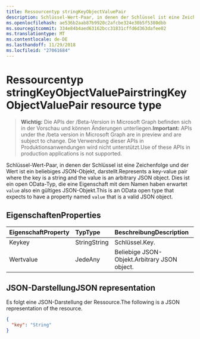 ```yaml
---
title: Ressourcentyp stringKeyObjectValuePair
description: Schlüssel-Wert-Paar, in denen der Schlüssel ist eine Zeichenfolge und der Wert ist ein beliebiges JSON-Objekt, darstellt. Dies ist ein open OData-Typ, die eine Eigenschaft mit dem Namen haben erwartet `value` also ein gültiges JSON-Objekt.
ms.openlocfilehash: ae536b2aab87b9920c2afcbe324e30b5f5380dbb
ms.sourcegitcommit: 334e84b4aed63162bcc31831cffd6d363dafee02
ms.translationtype: MT
ms.contentlocale: de-DE
ms.lasthandoff: 11/29/2018
ms.locfileid: "27061684"
---
```

# <a name="stringkeyobjectvaluepair-resource-type"></a><span data-ttu-id="7c26c-104">Ressourcentyp stringKeyObjectValuePair</span><span class="sxs-lookup"><span data-stu-id="7c26c-104">stringKeyObjectValuePair resource type</span></span>

> <span data-ttu-id="7c26c-105">**Wichtig:** Die APIs der /Beta-Version in Microsoft Graph befinden sich in der Vorschau und können Änderungen unterliegen.</span><span class="sxs-lookup"><span data-stu-id="7c26c-105">**Important:** APIs under the /beta version in Microsoft Graph are in preview and are subject to change.</span></span> <span data-ttu-id="7c26c-106">Die Verwendung dieser APIs in Produktionsanwendungen wird nicht unterstützt.</span><span class="sxs-lookup"><span data-stu-id="7c26c-106">Use of these APIs in production applications is not supported.</span></span>

<span data-ttu-id="7c26c-107">Schlüssel-Wert-Paar, in denen der Schlüssel ist eine Zeichenfolge und der Wert ist ein beliebiges JSON-Objekt, darstellt.</span><span class="sxs-lookup"><span data-stu-id="7c26c-107">Represents a key-value pair where the key is a string and the value is an arbitrary JSON object.</span></span> <span data-ttu-id="7c26c-108">Dies ist ein open OData-Typ, die eine Eigenschaft mit dem Namen haben erwartet `value` also ein gültiges JSON-Objekt.</span><span class="sxs-lookup"><span data-stu-id="7c26c-108">This is an OData open type that expects to have a property named `value` that is a valid JSON object.</span></span>

## <a name="properties"></a><span data-ttu-id="7c26c-109">Eigenschaften</span><span class="sxs-lookup"><span data-stu-id="7c26c-109">Properties</span></span>
| <span data-ttu-id="7c26c-110">Eigenschaft</span><span class="sxs-lookup"><span data-stu-id="7c26c-110">Property</span></span>     | <span data-ttu-id="7c26c-111">Typ</span><span class="sxs-lookup"><span data-stu-id="7c26c-111">Type</span></span>   |<span data-ttu-id="7c26c-112">Beschreibung</span><span class="sxs-lookup"><span data-stu-id="7c26c-112">Description</span></span>|
|:---------------|:--------|:----------|
|<span data-ttu-id="7c26c-113">Key</span><span class="sxs-lookup"><span data-stu-id="7c26c-113">key</span></span>|<span data-ttu-id="7c26c-114">String</span><span class="sxs-lookup"><span data-stu-id="7c26c-114">String</span></span>|<span data-ttu-id="7c26c-115">Schlüssel.</span><span class="sxs-lookup"><span data-stu-id="7c26c-115">Key.</span></span>|
|<span data-ttu-id="7c26c-116">Wert</span><span class="sxs-lookup"><span data-stu-id="7c26c-116">value</span></span>|<span data-ttu-id="7c26c-117">Jede</span><span class="sxs-lookup"><span data-stu-id="7c26c-117">Any</span></span>|<span data-ttu-id="7c26c-118">Beliebige JSON-Objekt.</span><span class="sxs-lookup"><span data-stu-id="7c26c-118">Arbitrary JSON object.</span></span>|

## <a name="json-representation"></a><span data-ttu-id="7c26c-119">JSON-Darstellung</span><span class="sxs-lookup"><span data-stu-id="7c26c-119">JSON representation</span></span>

<span data-ttu-id="7c26c-120">Es folgt eine JSON-Darstellung der Ressource.</span><span class="sxs-lookup"><span data-stu-id="7c26c-120">The following is a JSON representation of the resource.</span></span>

<!-- {
  "blockType": "resource",
  "optionalProperties": [

  ],
  "@odata.type": "microsoft.graph.stringKeyObjectValuePair"
}-->

```json
{
  "key": "String"
}

```

<!-- uuid: 8fcb5dbc-d5aa-4681-8e31-b001d5168d79
2015-10-25 14:57:30 UTC -->
<!-- {
  "type": "#page.annotation",
  "description": "stringKeyObjectValuePair resource",
  "keywords": "",
  "section": "documentation",
  "tocPath": ""
}-->